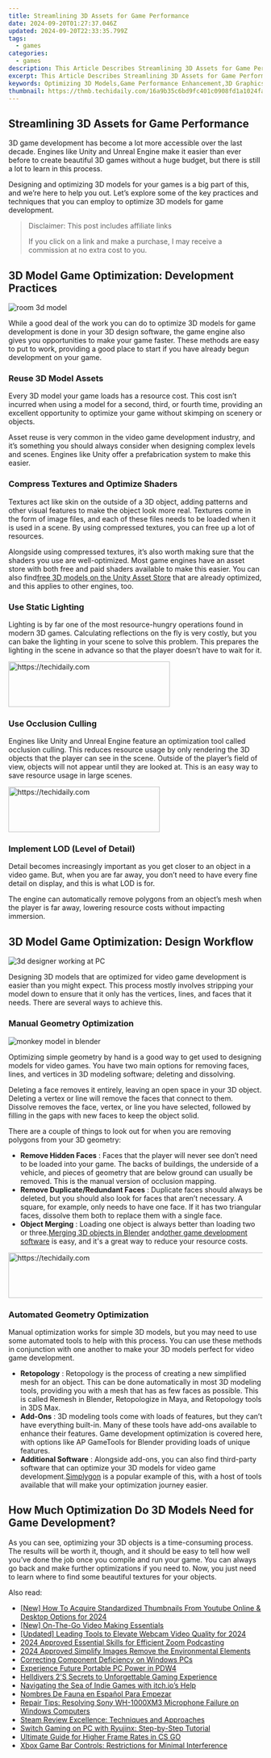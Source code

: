 ```yaml
---
title: Streamlining 3D Assets for Game Performance
date: 2024-09-20T01:27:37.046Z
updated: 2024-09-20T22:33:35.799Z
tags:
  - games
categories:
  - games
description: This Article Describes Streamlining 3D Assets for Game Performance
excerpt: This Article Describes Streamlining 3D Assets for Game Performance
keywords: Optimizing 3D Models,Game Performance Enhancement,3D Graphics Optimization,Efficient Asset Management for Games,Streamlined Game Development Process,Reduced Loading Times for Games,Balancing Visual Fidelity in Gaming Assets
thumbnail: https://thmb.techidaily.com/16a9b35c6bd9fc401c0908fd1a1024fa5ae9f4d4fbf37f1eb35abe3fab424ae1.jpg
---
```


## Streamlining 3D Assets for Game Performance

 3D game development has become a lot more accessible over the last decade. Engines like Unity and Unreal Engine make it easier than ever before to create beautiful 3D games without a huge budget, but there is still a lot to learn in this process.

 Designing and optimizing 3D models for your games is a big part of this, and we’re here to help you out. Let’s explore some of the key practices and techniques that you can employ to optimize 3D models for game development.

>  Disclaimer: This post includes affiliate links
>
>  If you click on a link and make a purchase, I may receive a commission at no extra cost to you.
>

## 3D Model Game Optimization: Development Practices

![room 3d model](https://static1.makeuseofimages.com/wordpress/wp-content/uploads/2023/07/room-3d-model.jpg)

 While a good deal of the work you can do to optimize 3D models for game development is done in your 3D design software, the game engine also gives you opportunities to make your game faster. These methods are easy to put to work, providing a good place to start if you have already begun development on your game.

### Reuse 3D Model Assets

 Every 3D model your game loads has a resource cost. This cost isn’t incurred when using a model for a second, third, or fourth time, providing an excellent opportunity to optimize your game without skimping on scenery or objects.

 Asset reuse is very common in the video game development industry, and it’s something you should always consider when designing complex levels and scenes. Engines like Unity offer a prefabrication system to make this easier.

### Compress Textures and Optimize Shaders

 Textures act like skin on the outside of a 3D object, adding patterns and other visual features to make the object look more real. Textures come in the form of image files, and each of these files needs to be loaded when it is used in a scene. By using compressed textures, you can free up a lot of resources.

 Alongside using compressed textures, it’s also worth making sure that the shaders you use are well-optimized. Most game engines have an asset store with both free and paid shaders available to make this easier. You can also find[free 3D models on the Unity Asset Store](https://www.makeuseof.com/unity-free-assets-websites/) that are already optimized, and this applies to other engines, too.

### Use Static Lighting

 Lighting is by far one of the most resource-hungry operations found in modern 3D games. Calculating reflections on the fly is very costly, but you can bake the lighting in your scene to solve this problem. This prepares the lighting in the scene in advance so that the player doesn’t have to wait for it.

<!-- affiliate ads begin -->
<a href="https://wigfever.sjv.io/c/5597632/2014853/22899" target="_top" id="2014853">
  <img src="//a.impactradius-go.com/display-ad/22899-2014853" border="0" alt="https://techidaily.com" width="320" height="90"/>
</a>
<img height="0" width="0" src="https://wigfever.sjv.io/i/5597632/2014853/22899" style="position:absolute;visibility:hidden;" border="0" />
<!-- affiliate ads end -->

### Use Occlusion Culling

 Engines like Unity and Unreal Engine feature an optimization tool called occlusion culling. This reduces resource usage by only rendering the 3D objects that the player can see in the scene. Outside of the player’s field of view, objects will not appear until they are looked at. This is an easy way to save resource usage in large scenes.

<!-- affiliate ads begin -->
<a href="https://wigfever.sjv.io/c/5597632/1995803/22899" target="_top" id="1995803">
  <img src="//a.impactradius-go.com/display-ad/22899-1995803" border="0" alt="https://techidaily.com" width="300" height="90"/>
</a>
<img height="0" width="0" src="https://wigfever.sjv.io/i/5597632/1995803/22899" style="position:absolute;visibility:hidden;" border="0" />
<!-- affiliate ads end -->

### Implement LOD (Level of Detail)

 Detail becomes increasingly important as you get closer to an object in a video game. But, when you are far away, you don’t need to have every fine detail on display, and this is what LOD is for.

 The engine can automatically remove polygons from an object’s mesh when the player is far away, lowering resource costs without impacting immersion.

## 3D Model Game Optimization: Design Workflow

![3d designer working at PC](https://static1.makeuseofimages.com/wordpress/wp-content/uploads/2023/07/3d-designer.jpg)

 Designing 3D models that are optimized for video game development is easier than you might expect. This process mostly involves stripping your model down to ensure that it only has the vertices, lines, and faces that it needs. There are several ways to achieve this.

### Manual Geometry Optimization

![monkey model in blender](https://static1.makeuseofimages.com/wordpress/wp-content/uploads/2023/07/manual-3d-optimization.jpg)

 Optimizing simple geometry by hand is a good way to get used to designing models for video games. You have two main options for removing faces, lines, and vertices in 3D modeling software; deleting and dissolving.

 Deleting a face removes it entirely, leaving an open space in your 3D object. Deleting a vertex or line will remove the faces that connect to them. Dissolve removes the face, vertex, or line you have selected, followed by filling in the gaps with new faces to keep the object solid.

 There are a couple of things to look out for when you are removing polygons from your 3D geometry:

* **Remove Hidden Faces** : Faces that the player will never see don’t need to be loaded into your game. The backs of buildings, the underside of a vehicle, and pieces of geometry that are below ground can usually be removed. This is the manual version of occlusion mapping.
* **Remove Duplicate/Redundant Faces** : Duplicate faces should always be deleted, but you should also look for faces that aren’t necessary. A square, for example, only needs to have one face. If it has two triangular faces, dissolve them both to replace them with a single face.
* **Object Merging** : Loading one object is always better than loading two or three.[Merging 3D objects in Blender](https://www.makeuseof.com/merge-objects-in-blender/) and[other game development software](https://www.makeuseof.com/tag/five-free-game-development-tools-make-your-own-games/) is easy, and it's a great way to reduce your resource costs.

<!-- affiliate ads begin -->
<a href="https://appsumo.8odi.net/c/5597632/2118311/7443" target="_top" id="2118311">
  <img src="//a.impactradius-go.com/display-ad/7443-2118311" border="0" alt="https://techidaily.com" width="728" height="90"/>
</a>
<img height="0" width="0" src="https://appsumo.8odi.net/i/5597632/2118311/7443" style="position:absolute;visibility:hidden;" border="0" />
<!-- affiliate ads end -->

### Automated Geometry Optimization

 Manual optimization works for simple 3D models, but you may need to use some automated tools to help with this process. You can use these methods in conjunction with one another to make your 3D models perfect for video game development.

* **Retopology** : Retopology is the process of creating a new simplified mesh for an object. This can be done automatically in most 3D modeling tools, providing you with a mesh that has as few faces as possible. This is called Remesh in Blender, Retopologize in Maya, and Retopology tools in 3DS Max.
* **Add-Ons** : 3D modeling tools come with loads of features, but they can’t have everything built-in. Many of these tools have add-ons available to enhance their features. Game development optimization is covered here, with options like AP GameTools for Blender providing loads of unique features.
* **Additional Software** : Alongside add-ons, you can also find third-party software that can optimize your 3D models for video game development.[Simplygon](https://www.simplygon.com/) is a popular example of this, with a host of tools available that will make your optimization journey easier.

## How Much Optimization Do 3D Models Need for Game Development?

 As you can see, optimizing your 3D objects is a time-consuming process. The results will be worth it, though, and it should be easy to tell how well you’ve done the job once you compile and run your game. You can always go back and make further optimizations if you need to. Now, you just need to learn where to find some beautiful textures for your objects.

<ins class="adsbygoogle"
     style="display:block"
     data-ad-format="autorelaxed"
     data-ad-client="ca-pub-7571918770474297"
     data-ad-slot="1223367746"></ins>

<ins class="adsbygoogle"
     style="display:block"
     data-ad-client="ca-pub-7571918770474297"
     data-ad-slot="8358498916"
     data-ad-format="auto"
     data-full-width-responsive="true"></ins>

<span class="atpl-alsoreadstyle">Also read:</span>
<div><ul>
<li><a href="https://eaxpv-info.techidaily.com/new-how-to-acquire-standardized-thumbnails-from-youtube-online-and-desktop-options-for-2024/"><u>[New] How To Acquire Standardized Thumbnails From Youtube Online & Desktop Options for 2024</u></a></li>
<li><a href="https://article-tips.techidaily.com/new-on-the-go-video-making-essentials/"><u>[New] On-The-Go Video Making Essentials</u></a></li>
<li><a href="https://video-capture.techidaily.com/updated-leading-tools-to-elevate-webcam-video-quality-for-2024/"><u>[Updated] Leading Tools to Elevate Webcam Video Quality for 2024</u></a></li>
<li><a href="https://desktop-recording.techidaily.com/2024-approved-essential-skills-for-efficient-zoom-podcasting/"><u>2024 Approved Essential Skills for Efficient Zoom Podcasting</u></a></li>
<li><a href="https://extra-support.techidaily.com/2024-approved-simplify-images-remove-the-environmental-elements/"><u>2024 Approved Simplify Images Remove the Environmental Elements</u></a></li>
<li><a href="https://games-able.techidaily.com/correcting-component-deficiency-on-windows-pcs/"><u>Correcting Component Deficiency on Windows PCs</u></a></li>
<li><a href="https://games-able.techidaily.com/experience-future-portable-pc-power-in-pdw4/"><u>Experience Future Portable PC Power in PDW4</u></a></li>
<li><a href="https://games-able.techidaily.com/helldivers-2s-secrets-to-unforgettable-gaming-experience/"><u>Helldivers 2'S Secrets to Unforgettable Gaming Experience</u></a></li>
<li><a href="https://games-able.techidaily.com/navigating-the-sea-of-indie-games-with-itchios-help/"><u>Navigating the Sea of Indie Games with itch.io’s Help</u></a></li>
<li><a href="https://mondly-stories.techidaily.com/nombres-de-fauna-en-espanol-para-empezar/"><u>Nombres De Fauna en Español Para Empezar</u></a></li>
<li><a href="https://sound-issues.techidaily.com/repair-tips-resolving-sony-wh-1000xm3-microphone-failure-on-windows-computers/"><u>Repair Tips: Resolving Sony WH-1000XM3 Microphone Failure on Windows Computers</u></a></li>
<li><a href="https://games-able.techidaily.com/steam-review-excellence-techniques-and-approaches/"><u>Steam Review Excellence: Techniques and Approaches</u></a></li>
<li><a href="https://games-able.techidaily.com/switch-gaming-on-pc-with-ryujinx-step-by-step-tutorial/"><u>Switch Gaming on PC with Ryujinx: Step-by-Step Tutorial</u></a></li>
<li><a href="https://win11-tips.techidaily.com/ultimate-guide-for-higher-frame-rates-in-cs-go/"><u>Ultimate Guide for Higher Frame Rates in CS GO</u></a></li>
<li><a href="https://games-able.techidaily.com/xbox-game-bar-controls-restrictions-for-minimal-interference/"><u>Xbox Game Bar Controls: Restrictions for Minimal Interference</u></a></li>
</ul></div>

